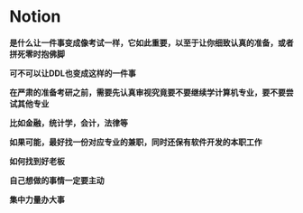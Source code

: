 # Notion

**是什么让一件事变成像考试一样，它如此重要，以至于让你细致认真的准备，或者拼死零时抱佛脚**

**可不可以让DDL也变成这样的一件事**





**在严肃的准备考研之前，需要先认真审视究竟要不要继续学计算机专业，要不要尝试其他专业**

**比如金融，统计学，会计，法律等**

**如果可能，最好找一份对应专业的兼职，同时还保有软件开发的本职工作**





**如何找到好老板**

**自己想做的事情一定要主动**

**集中力量办大事**